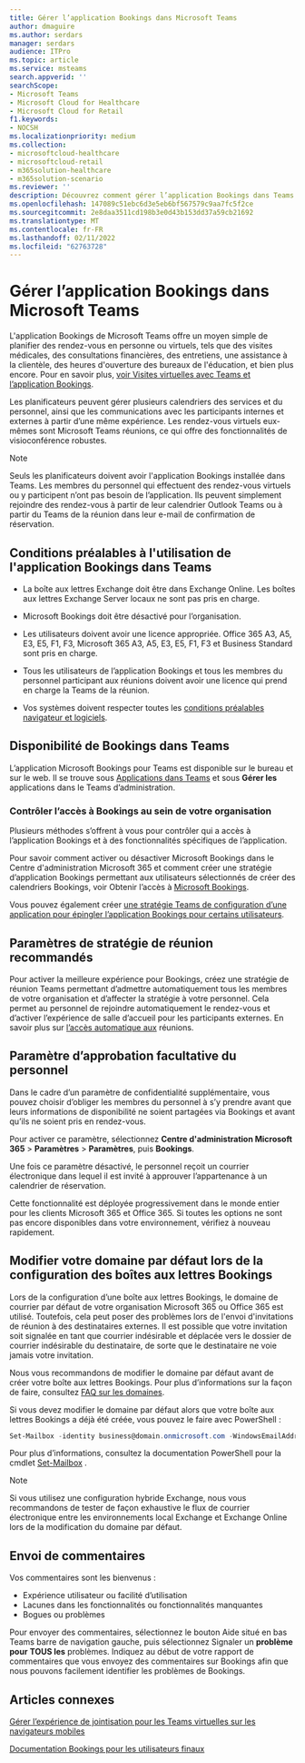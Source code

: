 ```yaml
---
title: Gérer l’application Bookings dans Microsoft Teams
author: dmaguire
ms.author: serdars
manager: serdars
audience: ITPro
ms.topic: article
ms.service: msteams
search.appverid: ''
searchScope:
- Microsoft Teams
- Microsoft Cloud for Healthcare
- Microsoft Cloud for Retail
f1.keywords:
- NOCSH
ms.localizationpriority: medium
ms.collection:
- microsoftcloud-healthcare
- microsoftcloud-retail
- m365solution-healthcare
- m365solution-scenario
ms.reviewer: ''
description: Découvrez comment gérer l’application Bookings dans Teams pour les utilisateurs de votre organisation.
ms.openlocfilehash: 147089c51ebc6d3e5eb6bf567579c9aa7fc5f2ce
ms.sourcegitcommit: 2e8daa3511cd198b3e0d43b153dd37a59cb21692
ms.translationtype: MT
ms.contentlocale: fr-FR
ms.lasthandoff: 02/11/2022
ms.locfileid: "62763728"
---
```

# <a name="manage-the-bookings-app-in-microsoft-teams"></a>Gérer l’application Bookings dans Microsoft Teams

L'application Bookings de Microsoft Teams offre un moyen simple de planifier des rendez-vous en personne ou virtuels, tels que des visites médicales, des consultations financières, des entretiens, une assistance à la clientèle, des heures d'ouverture des bureaux de l'éducation, et bien plus encore. Pour en savoir plus, [voir Visites virtuelles avec Teams et l’application Bookings](expand-teams-across-your-org/bookings-virtual-visits.md).

Les planificateurs peuvent gérer plusieurs calendriers des services et du personnel, ainsi que les communications avec les participants internes et externes à partir d’une même expérience. Les rendez-vous virtuels eux-mêmes sont Microsoft Teams réunions, ce qui offre des fonctionnalités de visioconférence robustes.

> [!NOTE]
> Seuls les planificateurs doivent avoir l'application Bookings installée dans Teams. Les membres du personnel qui effectuent des rendez-vous virtuels ou y participent n’ont pas besoin de l’application. Ils peuvent simplement rejoindre des rendez-vous à partir de leur calendrier Outlook Teams ou à partir du Teams de la réunion dans leur e-mail de confirmation de réservation.

## <a name="prerequisites-for-using-the-bookings-app-in-teams"></a>Conditions préalables à l'utilisation de l'application Bookings dans Teams

- La boîte aux lettres Exchange doit être dans Exchange Online. Les boîtes aux lettres Exchange Server locaux ne sont pas pris en charge.

- Microsoft Bookings doit être désactivé pour l’organisation.

- Les utilisateurs doivent avoir une licence appropriée. Office 365 A3, A5, E3, E5, F1, F3, Microsoft 365 A3, A5, E3, E5, F1, F3 et Business Standard sont pris en charge.

- Tous les utilisateurs de l’application Bookings et tous les membres du personnel participant aux réunions doivent avoir une licence qui prend en charge la Teams de la réunion.

- Vos systèmes doivent respecter toutes les [conditions préalables navigateur et logiciels](hardware-requirements-for-the-teams-app.md).

## <a name="availability-of-bookings-in-teams"></a>Disponibilité de Bookings dans Teams

L’application Microsoft Bookings pour Teams est disponible sur le bureau et sur le web. Il se trouve sous [Applications dans Teams](https://teams.microsoft.com/l/app/4c4ec2e8-4a2c-4bce-8d8f-00fc664a4e5b?source=store-copy-link) et sous **Gérer les** applications dans le Teams d’administration.

### <a name="control-access-to-bookings-within-your-organization"></a>Contrôler l’accès à Bookings au sein de votre organisation

Plusieurs méthodes s’offrent à vous pour contrôler qui a accès à l’application Bookings et à des fonctionnalités spécifiques de l’application.

Pour savoir comment activer ou désactiver Microsoft Bookings dans le Centre d'administration Microsoft 365 et comment créer une stratégie d’application Bookings permettant aux utilisateurs sélectionnés de créer des calendriers Bookings, voir Obtenir l’accès à [Microsoft Bookings](https://support.microsoft.com/en-us/office/get-access-to-microsoft-bookings-5382dc07-aaa5-45c9-8767-502333b214ce).

Vous pouvez également créer [une stratégie Teams de configuration d’une application pour épingler l’application Bookings pour certains utilisateurs](teams-app-setup-policies.md).

## <a name="recommended-meeting-policy-settings"></a>Paramètres de stratégie de réunion recommandés

Pour activer la meilleure expérience pour Bookings, créez une stratégie de réunion Teams permettant d’admettre automatiquement  tous les membres de votre organisation et d’affecter la stratégie à votre personnel. Cela permet au personnel de rejoindre automatiquement le rendez-vous et d’activer l’expérience de salle d’accueil pour les participants externes. En savoir plus sur [l’accès automatique aux](meeting-policies-participants-and-guests.md#automatically-admit-people) réunions.

## <a name="optional-staff-approvals-setting"></a>Paramètre d’approbation facultative du personnel

Dans le cadre d’un paramètre de confidentialité supplémentaire, vous pouvez choisir d’obliger les membres du personnel à s’y prendre avant que leurs informations de disponibilité ne soient partagées via Bookings et avant qu’ils ne soient pris en rendez-vous.  

Pour activer ce paramètre, sélectionnez **Centre d'administration Microsoft 365** \> **Paramètres** \> **Paramètres**, puis **Bookings**.

Une fois ce paramètre désactivé, le personnel reçoit un courrier électronique dans lequel il est invité à approuver l’appartenance à un calendrier de réservation.  

Cette fonctionnalité est déployée progressivement dans le monde entier pour les clients Microsoft 365 et Office 365. Si toutes les options ne sont pas encore disponibles dans votre environnement, vérifiez à nouveau rapidement.

## <a name="changing-your-default-domain-when-setting-up-bookings-mailboxes"></a>Modifier votre domaine par défaut lors de la configuration des boîtes aux lettres Bookings

Lors de la configuration d’une boîte aux lettres Bookings, le domaine de courrier par défaut de votre organisation Microsoft 365 ou Office 365 est utilisé. Toutefois, cela peut poser des problèmes lors de l'envoi d'invitations de réunion à des destinataires externes. Il est possible que votre invitation soit signalée en tant que courrier indésirable et déplacée vers le dossier de courrier indésirable du destinataire, de sorte que le destinataire ne voie jamais votre invitation.

Nous vous recommandons de modifier le domaine par défaut avant de créer votre boîte aux lettres Bookings. Pour plus d’informations sur la façon de faire, consultez [FAQ sur les domaines](/microsoft-365/admin/setup/domains-faq#how-do-i-set-or-change-the-default-domain-in-office-365).

Si vous devez modifier le domaine par défaut alors que votre boîte aux lettres Bookings a déjà été créée, vous pouvez le faire avec PowerShell :

```PowerShell
Set-Mailbox -identity business@domain.onmicrosoft.com -WindowsEmailAddress business@domain.com -EmailAddresses business@domain.com
```

Pour plus d’informations, consultez la documentation PowerShell pour la cmdlet [Set-Mailbox](/powershell/module/exchange/mailboxes/set-mailbox) .

> [!NOTE]
> Si vous utilisez une configuration hybride Exchange, nous vous recommandons de tester de façon exhaustive le flux de courrier électronique entre les environnements local Exchange et Exchange Online lors de la modification du domaine par défaut.

## <a name="sending-feedback"></a>Envoi de commentaires

Vos commentaires sont les bienvenus :

  - Expérience utilisateur ou facilité d’utilisation
  - Lacunes dans les fonctionnalités ou fonctionnalités manquantes
  - Bogues ou problèmes
  
Pour envoyer des commentaires, sélectionnez le bouton Aide situé en bas Teams barre de navigation gauche, puis sélectionnez Signaler un **problème pour** **TOUS les** problèmes. Indiquez au début de votre rapport de commentaires que vous envoyez des commentaires sur Bookings afin que nous pouvons facilement identifier les problèmes de Bookings.

## <a name="related-articles"></a>Articles connexes

[Gérer l’expérience de jointisation pour les Teams virtuelles sur les navigateurs mobiles](expand-teams-across-your-org/mobile-browser-join.md)


  [Documentation Bookings pour les utilisateurs finaux](https://support.office.com/en-us/article/apps-and-services-cc1fba57-9900-4634-8306-2360a40c665b?ui=en-US&rs=en-US&ad=US#PickTab=Bookings)

